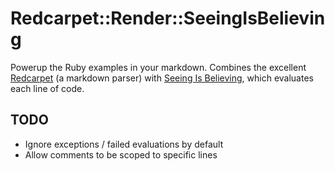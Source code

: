 # Redcarpet::Render::SeeingIsBelieving

Powerup the Ruby examples in your markdown. Combines the excellent
[Redcarpet][redcarpet] (a markdown parser) with [Seeing Is Believing][sib],
which evaluates each line of code.

[redcarpet]: https://github.com/vmg/redcarpet
[sib]: https://github.com/JoshCheek/seeing_is_believing

## TODO

- Ignore exceptions / failed evaluations by default
- Allow comments to be scoped to specific lines
